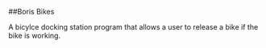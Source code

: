 ##Boris Bikes

A bicylce docking station program that allows a user to release a bike if the bike is working.
